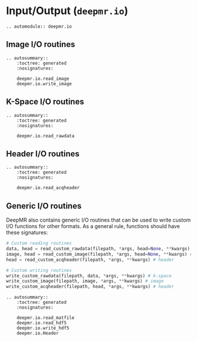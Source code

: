 # Input/Output (`deepmr.io`)

```{eval-rst}
.. automodule:: deepmr.io
```

## Image I/O routines
```{eval-rst}
.. autosummary::
	:toctree: generated
	:nosignatures:
	
	deepmr.io.read_image
	deepmr.io.write_image
```

## K-Space I/O routines
```{eval-rst}
.. autosummary::
	:toctree: generated
	:nosignatures:
	
	deepmr.io.read_rawdata
```

## Header I/O routines
```{eval-rst}
.. autosummary::
	:toctree: generated
	:nosignatures:
	
	deepmr.io.read_acqheader
```

## Generic I/O routines

DeepMR also contains generic I/O routines that can be used to write custom I/O functions for other formats. As a general rule, functions should have these signatures:

```python
# Custom reading routines
data, head = read_custom_rawdata(filepath, *args, head=None, **kwargs) # k-space
image, head = read_custom_image(filepath, *args, head=None, **kwargs) # image
head = read_custom_acqheader(filepath, *args, **kwargs) # header

# Custom writing routines
write_custom_rawdata(filepath, data, *args, **kwargs) # k-space
write_custom_image(filepath, image, *args, **kwargs) # image
write_custom_acqheader(filepath, head, *args, **kwargs) # header
```



```{eval-rst}
.. autosummary::
	:toctree: generated
	:nosignatures:
	
	deepmr.io.read_matfile
	deepmr.io.read_hdf5
	deepmr.io.write_hdf5
	deepmr.io.Header
```
